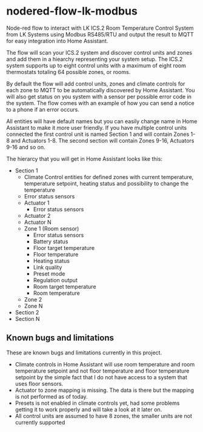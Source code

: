 # nodered-flow-lk-modbus
Node-red flow to interact with LK ICS.2 Room Temperature Control System from LK Systems using Modbus RS485/RTU and output the result to MQTT for easy integration into Home Assistant.

The flow will scan your ICS.2 system and discover control units and zones and add them in a hiearchy representing your system setup. The ICS.2 system supports up to eight control units with a maximum of eight room thermostats totaling 64 possible zones, or rooms.

By default the flow will add control units, zones and climate controls for each zone to MQTT to be automatically discovered by Home Assistant. You will also get status on you system with a sensor per possible error code in the system. The flow comes with an example of how you can send a notice to a phone if an error occurs.

All entities will have default names but you can easily change name in Home Assistant to make it more user friendly. If you have multiple control units connected the first control unit is named Section 1 and will contain Zones 1-8 and Actuators 1-8. The second section will contain Zones 9-16, Actuators 9-16 and so on.

The hierarcy that you will get in Home Assistant looks like this:
 * Section 1
   * Climate Control entities for defined zones with current temperature, temperature setpoint, heating status and possibility to change the temperature
   * Error status sensors
   * Actuator 1
     * Error status sensors
   * Actuator 2
   * Actuator N
   * Zone 1 (Room sensor)
     * Error status sensors
     * Battery status
     * Floor target temperature
     * Floor temperature
     * Heating status
     * Link quality
     * Preset mode
     * Regulation output
     * Room target temperature
     * Room temperature
   * Zone 2
   * Zone N
 * Section 2
 * Section N

## Known bugs and limitations
These are known bugs and limitations currently in this project.
 * Climate controls in Home Assistant will use room temperature and room temperature setpoint and not floor temperature and floor temperature setpoint by the simple fact that I do not have access to a system that uses floor sensors.
 * Actuator to zone mapping is missing. The data is there but the mapping is not performed as of today.
 * Presets is not enabled in climate controls yet, had some problems getting it to work properly and will take a look at it later on.
 * All control units are assumed to have 8 zones, the smaller units are not currently supported
